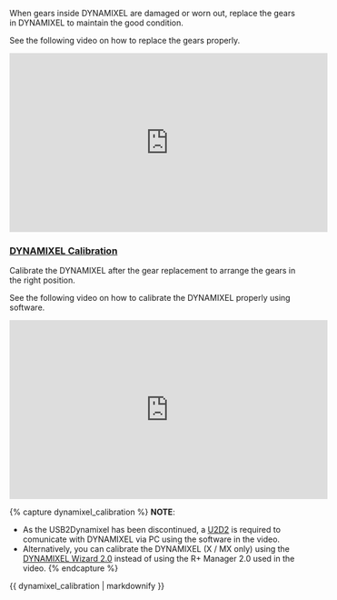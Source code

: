 When gears inside DYNAMIXEL are damaged or worn out, replace the gears in DYNAMIXEL to maintain the good condition.  

See the following video on how to replace the gears properly.

<iframe width="560" height="315" src="https://www.youtube.com/embed/wKxcZNMrrCQ" frameborder="0" allow="autoplay; encrypted-media" allowfullscreen></iframe>

### [DYNAMIXEL Calibration](#dynamixel-calibration)

Calibrate the DYNAMIXEL after the gear replacement to arrange the gears in the right position.

See the following video on how to calibrate the DYNAMIXEL properly using software.

<iframe width="560" height="315" src="https://www.youtube.com/embed/uK--PBy88Mo" frameborder="0" allow="accelerometer; autoplay; clipboard-write; encrypted-media; gyroscope; picture-in-picture" allowfullscreen></iframe>

{% capture dynamixel_calibration %}
**NOTE**: 
- As the USB2Dynamixel has been discontinued, a [U2D2](https://emanual.robotis.com/docs/en/parts/interface/u2d2/) is required to comunicate with DYNAMIXEL via PC using the software in the video.
- Alternatively, you can calibrate the DYNAMIXEL (X / MX only) using the [DYNAMIXEL Wizard 2.0](https://emanual.robotis.com/docs/en/software/dynamixel/dynamixel_wizard2/#calibration) instead of using the R+ Manager 2.0 used in the video.
{% endcapture %}

<div class="notice">{{ dynamixel_calibration | markdownify }}</div>
